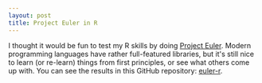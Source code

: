 ```yaml
---
layout: post
title: Project Euler in R
---
```


I thought it would be fun to test my R skills by doing [Project Euler](https://projecteuler.net/). Modern programming languages have rather full-featured libraries, but it's still nice to learn (or re-learn) things from first principles, or see what others come up with. You can see the results in this GitHub repository: [euler-r](https://github.com/ptvan/euler-r). 